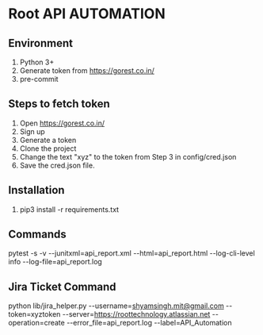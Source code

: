 # Root API AUTOMATION

## Environment 
1. Python 3+
2. Generate token from https://gorest.co.in/
2. pre-commit

## Steps to fetch token
1. Open https://gorest.co.in/
2. Sign up
3. Generate a token
4. Clone the project
5. Change the text "xyz" to the token from Step 3 in config/cred.json
6. Save the cred.json file.

## Installation
1. pip3 install -r requirements.txt

## Commands
pytest -s -v --junitxml=api_report.xml --html=api_report.html --log-cli-level info --log-file=api_report.log

## Jira Ticket Command
python lib/jira_helper.py --username=shyamsingh.mit@gmail.com --token=xyztoken --server=https://roottechnology.atlassian.net --operation=create --error_file=api_report.log --label=API_Automation